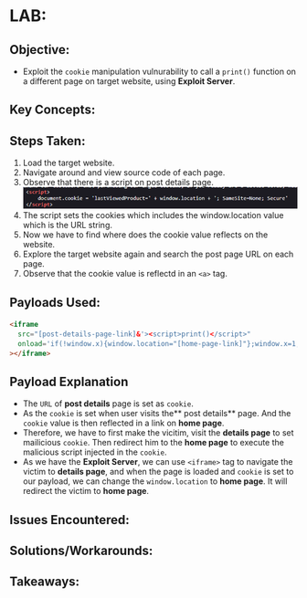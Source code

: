 # LAB:

## Objective:

- Exploit the `cookie` manipulation vulnurability to call a `print()` function on a different page on target website, using **Exploit Server**.

## Key Concepts:

## Steps Taken:

1. Load the target website.
2. Navigate around and view source code of each page.
3. Observe that there is a script on post details page.
   ![](./Images/script%20on%20post%20details%20page.PNG)
4. The script sets the cookies which includes the window.location value which is the URL string.
5. Now we have to find where does the cookie value reflects on the website.
6. Explore the target website again and search the post page URL on each page.
7. Observe that the cookie value is reflectd in an `<a>` tag.

## Payloads Used:

```html
<iframe
  src="[post-details-page-link]&'><script>print()</script>"
  onload='if(!window.x){window.location="[home-page-link]"};window.x=1;'
></iframe>
```

## Payload Explanation

- The `URL` of **post details** page is set as `cookie`.
- As the `cookie` is set when user visits the** post details** page. And the `cookie` value is then reflected in a link on **home page**.
- Therefore, we have to first make the vicitim, visit the **details page** to set mailicious `cookie`. Then redirect him to the **home page** to execute the malicious script injected in the `cookie`.
- As we have the **Exploit Server**, we can use `<iframe>` tag to navigate the victim to **details page**, and when the page is loaded and `cookie` is set to our payload, we can change the `window.location` to **home page**. It will redirect the victim to **home page**.

## Issues Encountered:

## Solutions/Workarounds:

## Takeaways:
